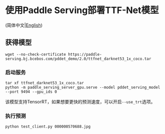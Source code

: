 # 使用Paddle Serving部署TTF-Net模型

(简体中文|[English](./README.md))

## 获得模型
```
wget --no-check-certificate https://paddle-serving.bj.bcebos.com/pddet_demo/2.0/ttfnet_darknet53_1x_coco.tar
```


### 启动服务
```
tar xf ttfnet_darknet53_1x_coco.tar
python -m paddle_serving_server_gpu.serve --model pddet_serving_model --port 9494 --gpu_ids 0
```

该模型支持TensorRT，如果想要更快的预测速度，可以开启`--use_trt`选项。

### 执行预测
```
python test_client.py 000000570688.jpg
```

